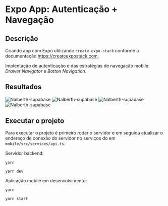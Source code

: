 # Expo App: Autenticação + Navegação

## Descrição

Criando app com Expo utilizando `create-expo-stack` conforme a documentação https://createexpostack.com.

Implentação de autenticação e das estratégias de navegação mobile: _Drawer Navigator_ e _Botton Navigation_.

## Resultados

<div style="display: inline_block, ">
<img align="center" alt="Nalberth-supabase"  src="./assets/cadastro.png" />
<img align="center" alt="Nalberth-supabase"  src="./assets/login.png" />
<img align="center" alt="Nalberth-supabase"  src="./assets/drawer.png" />
<img align="center" alt="Nalberth-supabase"  src="./assets/tabs.png" />
</div>

## Executar o projeto

Para executar o projeto é primeiro rodar o servidor e em seguida atualizar o endereço de conexão do servidor no serviços do em `mobile/src/services/api.ts`.

Servidor backend:

`yarn`

`yarn dev`

Aplicação mobile em desenvolvimento:

`yarn`

`yarn start`
